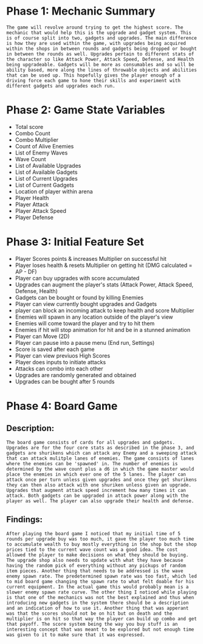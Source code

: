 # Phase 1: Mechanic Summary
    The game will revolve around trying to get the highest score. The mechanic that would help this is the upgrade and gadget system. This is of course split into two, gadgets and upgrades. The main difference is how they are used within the game, with upgrades being acquired within the shops in between rounds and gadgets being dropped or bought in between the rounds as well. Upgrades pertain to different stats of the character so like Attack Power, Attack Speed, Defense, and Health being upgradeable. Gadgets will be more as consumables and so will be ability based, more along the lines of throwable objects and abilities that can be used up. This hopefully gives the player enough of a driving force each game to hone their skills and experiment with different gadgets and upgrades each run.

# Phase 2: Game State Variables
- Total score
- Combo Count
- Combo Multiplier
- Count of Alive Enemies
- List of Enemy Waves
- Wave Count
- List of Available Upgrades
- List of Available Gadgets
- List of Current Upgrades
- List of Current Gadgets
- Location of player within arena
- Player Health
- Player Attack
- Player Attack Speed
- Player Defense

# Phase 3: Initial Feature Set
- Player Scores points & increases Multiplier on successful hit
- Player loses health & resets Multiplier on getting hit (DMG calculated = AP - DF)
- Player can buy upgrades with score accumulated
- Upgrades can augment the player's stats (Attack Power, Attack Speed, Defense, Health)
- Gadgets can be bought or found by killing Enemies
- Player can view currently bought upgrades and Gadgets
- player can block an incoming attack to keep health and score Multiplier
- Enemies will spawn in any location outside of the player's view
- Enemies will come toward the player and try to hit them
- Enemies if hit will stop animation for hit and be in a stunned animation
- Player can Move (2D)
- Player can pause into a pause menu (End run, Settings)
- Score is saved after each game
- Player can view previuos High Scores
- Player does inputs to initiate attacks
- Attacks can combo into each other
- Upgrades are randomly generated and obtained
- Upgrades can be bought after 5 rounds

# Phase 4: Board Game

## Description: 
    The board game consists of cards for all upgrades and gadgets. Upgrades are for the four core stats as described in the phase 3, and gadgets are shurikens which can attack any Enemy and a sweeping attack that can attack mulitple lanes of enemies. The game consists of lanes where the enemies can be 'spawned' in. The number of enemies is determined by the wave count plus a d6 in which the game master would place the enemies in which ever one of the 5 lanes. The player can attack once per turn unless given upgrades and once they get shurikens they can then also attack with one shuriken unless given an upgrade. Upgrades that augment attack speed increment how many times it can attack. Both gadgets can be upgraded in attack power along with the player as well. The player can also upgrade their health and defense.

## Findings: 
    After playing the board game I noticed that my initial time of 5 rounds per upgrade buy was too much, it gave the player too much time to accumulate wealth to buy mostly everything in the shop but the shop prices tied to the current wave count was a good idea. The cost allowed the player to make decisions on what they should be buying. The upgrade shop also needs to update with what they have because having the random pick of everything without any pickups of random item pieces. Another thing that needs to be addressed is the wave enemy spawn rate. The predetermined spawn rate was too fast, which led to mid board game changing the spawn rate to what felt doable for his current equipment. In the actual game this would probably mean is a slower enemy spawn rate curve. The other thing I noticed while playing is that one of the mechanics was not the best explained and thus when introducing new gadgets in the system there should be a description and an indication of how to use it. Another thing that was apperant was that the scores should not be on hit but on death and the multiplier is on hit so that way the player can build up combo and get that payoff. The score system being the way you buy stuff is an interesting concept that was meant to be explored but not enough time was given to it to make sure that it was expressed.

